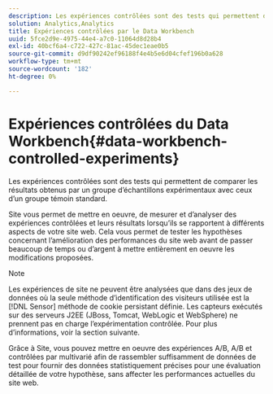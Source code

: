 ```yaml
---
description: Les expériences contrôlées sont des tests qui permettent de comparer les résultats obtenus par un groupe d’échantillons expérimentaux avec ceux d’un groupe témoin standard.
solution: Analytics,Analytics
title: Expériences contrôlées par le Data Workbench
uuid: 5fce2d9e-4975-44e4-a7c0-11064d8d28b4
exl-id: 40bcf6a4-c722-427c-81ac-45dec1eae0b5
source-git-commit: d9df90242ef96188f4e4b5e6d04cfef196b0a628
workflow-type: tm+mt
source-wordcount: '182'
ht-degree: 0%

---
```


# Expériences contrôlées du Data Workbench{#data-workbench-controlled-experiments}

Les expériences contrôlées sont des tests qui permettent de comparer les résultats obtenus par un groupe d’échantillons expérimentaux avec ceux d’un groupe témoin standard.

Site vous permet de mettre en oeuvre, de mesurer et d’analyser des expériences contrôlées et leurs résultats lorsqu’ils se rapportent à différents aspects de votre site web. Cela vous permet de tester les hypothèses concernant l’amélioration des performances du site web avant de passer beaucoup de temps ou d’argent à mettre entièrement en oeuvre les modifications proposées.

>[!NOTE]
>
>Les expériences de site ne peuvent être analysées que dans des jeux de données où la seule méthode d’identification des visiteurs utilisée est la [!DNL Sensor] méthode de cookie persistant définie. Les capteurs exécutés sur des serveurs J2EE (JBoss, Tomcat, WebLogic et WebSphere) ne prennent pas en charge l’expérimentation contrôlée. Pour plus d’informations, voir la section suivante.

Grâce à Site, vous pouvez mettre en oeuvre des expériences A/B, A/B et contrôlées par multivarié afin de rassembler suffisamment de données de test pour fournir des données statistiquement précises pour une évaluation détaillée de votre hypothèse, sans affecter les performances actuelles du site web.
